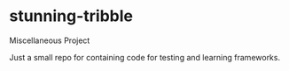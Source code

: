# stunning-tribble
Miscellaneous Project


Just a small repo for containing code for testing and learning frameworks.

